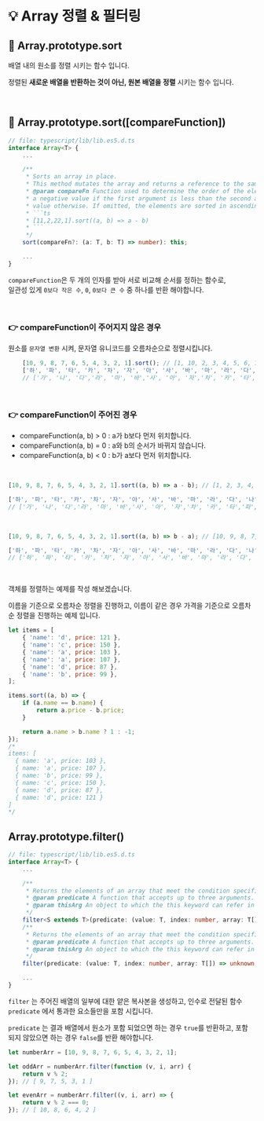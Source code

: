 # 💡 Array 정렬 & 필터링

## 📌 Array.prototype.sort

배열 내의 원소를 정렬 시키는 함수 입니다.

정렬된 __새로운 배열을 반환하는 것이 아닌, 원본 배열을 정렬__ 시키는 함수 입니다.

</br>

## 📌 Array.prototype.sort([compareFunction])

```typescript
// file: typescript/lib/lib.es5.d.ts
interface Array<T> {
    ...

    /**
     * Sorts an array in place.
     * This method mutates the array and returns a reference to the same array.
     * @param compareFn Function used to determine the order of the elements. It is expected to return
     * a negative value if the first argument is less than the second argument, zero if they're equal, and a positive
     * value otherwise. If omitted, the elements are sorted in ascending, ASCII character order.
     * ```ts
     * [11,2,22,1].sort((a, b) => a - b)
     * ```
     */
    sort(compareFn?: (a: T, b: T) => number): this;

    ...
}
```

`compareFunction`은 두 개의 인자를 받아 서로 비교해 순서를 정하는 함수로,</br>
일관성 있게 `0보다 작은 수`, `0`, `0보다 큰 수` 중 하나를 반환 해야합니다.

</br>

### 👉 compareFunction이 주어지지 않은 경우

원소를 `문자열 변환` 시켜, 문자열 유니코드를 오름차순으로 정렬시킵니다.

```javascript
    [10, 9, 8, 7, 6, 5, 4, 3, 2, 1].sort(); // [1, 10, 2, 3, 4, 5, 6, 7, 8, 9]
    ['하', '파', '타', '카', '차', '자', '아', '사', '바', '마', '라', '다', '나', '가'].sort();
    // ['가', '나', '다','라', '마', '바','사', '아', '자','차', '카', '타','파', '하']
```

</br>

### 👉 compareFunction이 주어진 경우

- compareFunction(a, b) > 0 : a가 b보다 먼저 위치합니다.
- compareFunction(a, b) = 0 : a와 b의 순서가 바뀌지 않습니다.
- compareFunction(a, b) < 0 : b가 a보다 먼저 위치합니다.

</br>

```javascript
[10, 9, 8, 7, 6, 5, 4, 3, 2, 1].sort((a, b) => a - b); // [1, 2, 3, 4,  5, 6, 7, 8, 9, 10]

['하', '파', '타', '카', '차', '자', '아', '사', '바', '마', '라', '다', '나', '가'].sort((a, b) => a > b ? 1 : -1);
// ['가', '나', '다','라', '마', '바','사', '아', '자','차', '카', '타','파', '하']
```

</br>

```javascript
[10, 9, 8, 7, 6, 5, 4, 3, 2, 1].sort((a, b) => b - a); // [10, 9, 8, 7, 6, 5, 4, 3, 2, 1]

['하', '파', '타', '카', '차', '자', '아', '사', '바', '마', '라', '다', '나', '가'].sort((a, b) => b > a ? 1 : -1);
// ['하', '파', '타', '카', '차', '자', '아', '사', '바', '마', '라', '다', '나', '가']
```

</br>

객체를 정렬하는 예제를 작성 해보겠습니다.

이름을 기준으로 오름차순 정렬을 진행하고, 이름이 같은 경우 가격을 기준으로 오름차순 정렬을 진행하는 예제 입니다.

```javascript
let items = [
    { 'name': 'd', price: 121 },
    { 'name': 'c', price: 150 },
    { 'name': 'a', price: 103 },
    { 'name': 'a', price: 107 },
    { 'name': 'd', price: 87 },
    { 'name': 'b', price: 99 },
];

items.sort((a, b) => {
    if (a.name == b.name) {
        return a.price - b.price;
    }

    return a.name > b.name ? 1 : -1;
}); 
/*
items: [
  { name: 'a', price: 103 },
  { name: 'a', price: 107 },
  { name: 'b', price: 99 },
  { name: 'c', price: 150 },
  { name: 'd', price: 87 },
  { name: 'd', price: 121 }
]
*/

```

## Array.prototype.filter()

```typescript
// file: typescript/lib/lib.es5.d.ts
interface Array<T> {
    ...

    /**
     * Returns the elements of an array that meet the condition specified in a callback function.
     * @param predicate A function that accepts up to three arguments. The filter method calls the predicate function one time for each element in the array.
     * @param thisArg An object to which the this keyword can refer in the predicate function. If thisArg is omitted, undefined is used as the this value.
     */
    filter<S extends T>(predicate: (value: T, index: number, array: T[]) => value is S, thisArg?: any): S[];
    /**
     * Returns the elements of an array that meet the condition specified in a callback function.
     * @param predicate A function that accepts up to three arguments. The filter method calls the predicate function one time for each element in the array.
     * @param thisArg An object to which the this keyword can refer in the predicate function. If thisArg is omitted, undefined is used as the this value.
     */
    filter(predicate: (value: T, index: number, array: T[]) => unknown, thisArg?: any): T[];

    ...
}
```

`filter` 는 주어진 배열의 일부에 대한 얕은 복사본을 생성하고, 인수로 전달된 함수 `predicate` 에서 통과한 요소들만을 포함 시킵니다.

`predicate` 는 결과 배열에서 원소가 포함 되었으면 하는 경우 `true`를 반환하고, 포함 되지 않았으면 하는 경우 `false`를 반환 해야합니다.

```javascript
let numberArr = [10, 9, 8, 7, 6, 5, 4, 3, 2, 1];

let oddArr = numberArr.filter(function (v, i, arr) {
    return v % 2;
}); // [ 9, 7, 5, 3, 1 ]

let evenArr = numberArr.filter((v, i, arr) => {
    return v % 2 === 0;
}); // [ 10, 8, 6, 4, 2 ]
```
